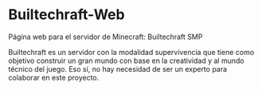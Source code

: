 # Builtechraft-Web
Página web para el servidor de Minecraft: Builtechraft SMP

Builtechraft es un servidor con la modalidad supervivencia que tiene como objetivo construir un gran mundo con base en la creatividad y al mundo técnico del juego.
Eso sí, no hay necesidad de ser un experto para colaborar en este proyecto.
